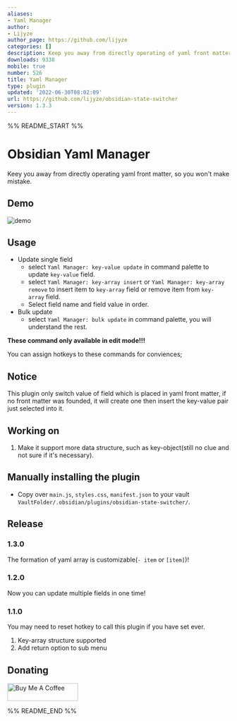 ```yaml
---
aliases:
- Yaml Manager
author:
- Lijyze
author_page: https://github.com/lijyze
categories: []
description: Keep you away from directly operating of yaml front matter
downloads: 9338
mobile: true
number: 526
title: Yaml Manager
type: plugin
updated: '2022-06-30T08:02:09'
url: https://github.com/lijyze/obsidian-state-switcher
version: 1.3.3
---
```


%% README_START %%

# Obsidian Yaml Manager

Keey you away from directly operating yaml front matter, so you won't make mistake.

## Demo

![demo](https://raw.githubusercontent.com/lijyze/obsidian-state-switcher/main/assets/demo.gif)

## Usage

- Update single field
  - select `Yaml Manager: key-value update` in command palette to update `key-value` field.
  - select `Yaml Manager: key-array insert` or `Yaml Manager: key-array remove` to insert item to `key-array` field or remove item from `key-array` field.
  - Select field name and field value in order.
- Bulk update
  - select `Yaml Manager: bulk update` in command palette, you will understand the rest.


**These command only available in edit mode!!!**

You can assign hotkeys to these commands for conviences;

## Notice

This plugin only switch value of field which is placed in yaml front matter, if no front matter was founded, it will create one then insert the key-value pair just selected into it.

## Working on

1. Make it support more data structure, such as key-object(still no clue and not sure if it's necessary).

## Manually installing the plugin

- Copy over `main.js`, `styles.css`, `manifest.json` to your vault `VaultFolder/.obsidian/plugins/obsidian-state-switcher/`.

## Release

### 1.3.0
The formation of yaml array is customizable(`- item` or `[item]`)!

### 1.2.0
Now you can update multiple fields in one time!

### 1.1.0
You may need to reset hotkey to call this plugin if you have set ever.

1. Key-array structure supported
2. Add return option to sub menu

## Donating

<a href="https://www.buymeacoffee.com/lijyze" target="_blank"><img src="https://cdn.buymeacoffee.com/buttons/v2/default-red.png" alt="Buy Me A Coffee" style="height: 40px !important;width: 160px !important;" ></a>


%% README_END %%